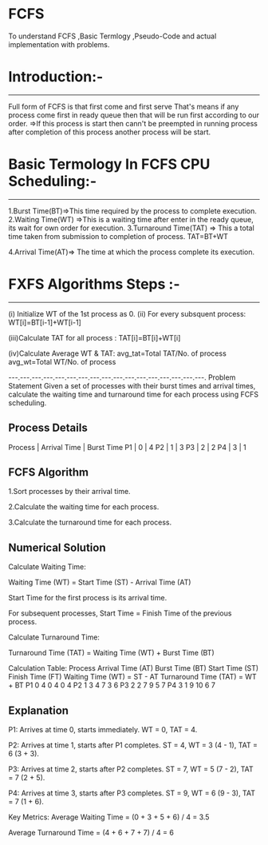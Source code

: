 # FCFS
To understand FCFS ,Basic Termlogy ,Pseudo-Code and actual implementation with problems.

# Introduction:-
---------------------------
Full form of FCFS is that first come and first serve 
That's means if any process come first in ready queue
then that will be run first according to our order.
=>If this process is start then cann't be preempted in running process
after completion of this process another process will be start.

# Basic Termology In FCFS CPU Scheduling:-
-------------------------------------
1.Burst Time(BT)=>This time required by the process to complete execution.
2.Waiting Time(WT) =>This is a waiting time after enter in the ready queue,
its wait for own order for execution.
3.Turnaround Time(TAT) => This a total time taken from submission to completion of process.
           TAT=BT+WT

4.Arrival Time(AT)=> The time at which the process complete its execution.


# FXFS Algorithms Steps  :-
-----------------------------
(i) Initialize WT of the 1st process as 0.
(ii) For every subsquent process:
               WT[i]=BT[i-1]+WT[i-1]
               
(iii)Calculate TAT for all process :
     TAT[i]=BT[i]+WT[i]

(iv)Calculate Average WT & TAT:
avg_tat=Total TAT/No. of process
avg_wt=Total WT/No. of process



---.---.---.---.---.---.---.---.---.---.---.---.---.---.---.---.---.
Problem Statement
Given a set of processes with their burst times and arrival times, 
calculate the waiting time and turnaround time for each process using FCFS scheduling.

Process Details
------------------------
Process  | Arrival Time | Burst Time
P1       | 0            | 4
P2       | 1            | 3
P3       | 2            | 2
P4       | 3            | 1

FCFS Algorithm
----------------------------
1.Sort processes by their arrival time.

2.Calculate the waiting time for each process.

3.Calculate the turnaround time for each process.

Numerical Solution
-----------------------
Calculate Waiting Time:

Waiting Time (WT) = Start Time (ST) - Arrival Time (AT)

Start Time for the first process is its arrival time.

For subsequent processes, Start Time = Finish Time of the previous process.

Calculate Turnaround Time:

Turnaround Time (TAT) = Waiting Time (WT) + Burst Time (BT)

Calculation Table:
Process	Arrival Time (AT)	Burst Time (BT)	Start Time (ST)	Finish Time (FT)	Waiting Time (WT) = ST - AT	Turnaround Time (TAT) = WT + BT
P1	0	 4	0	 4	0	4
P2	1	 3	4	 7	3	6
P3	2	 2	7  9	5	7
P4  3	 1	9	10	6	7

Explanation
----------------------------------------------------------------------------------------
P1: Arrives at time 0, starts immediately. WT = 0, TAT = 4.

P2: Arrives at time 1, starts after P1 completes. ST = 4, WT = 3 (4 - 1), TAT = 6 (3 + 3).

P3: Arrives at time 2, starts after P2 completes. ST = 7, WT = 5 (7 - 2), TAT = 7 (2 + 5).

P4: Arrives at time 3, starts after P3 completes. ST = 9, WT = 6 (9 - 3), TAT = 7 (1 + 6).

Key Metrics:
Average Waiting Time = (0 + 3 + 5 + 6) / 4 = 3.5

Average Turnaround Time = (4 + 6 + 7 + 7) / 4 = 6


     
